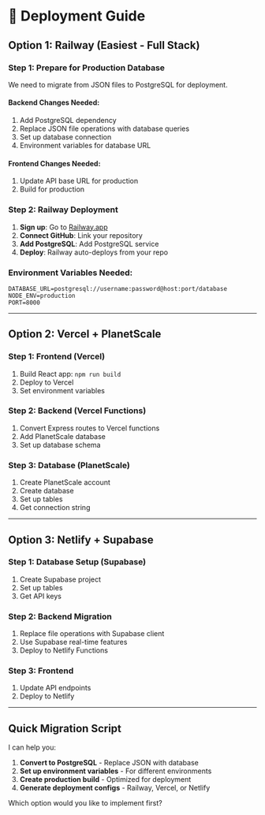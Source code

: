 # 🚀 Deployment Guide

## Option 1: Railway (Easiest - Full Stack)

### Step 1: Prepare for Production Database

We need to migrate from JSON files to PostgreSQL for deployment.

#### Backend Changes Needed:
1. Add PostgreSQL dependency
2. Replace JSON file operations with database queries
3. Set up database connection
4. Environment variables for database URL

#### Frontend Changes Needed:
1. Update API base URL for production
2. Build for production

### Step 2: Railway Deployment

1. **Sign up**: Go to [Railway.app](https://railway.app)
2. **Connect GitHub**: Link your repository
3. **Add PostgreSQL**: Add PostgreSQL service
4. **Deploy**: Railway auto-deploys from your repo

### Environment Variables Needed:
```
DATABASE_URL=postgresql://username:password@host:port/database
NODE_ENV=production
PORT=8000
```

---

## Option 2: Vercel + PlanetScale

### Step 1: Frontend (Vercel)
1. Build React app: `npm run build`
2. Deploy to Vercel
3. Set environment variables

### Step 2: Backend (Vercel Functions)
1. Convert Express routes to Vercel functions
2. Add PlanetScale database
3. Set up database schema

### Step 3: Database (PlanetScale)
1. Create PlanetScale account
2. Create database
3. Set up tables
4. Get connection string

---

## Option 3: Netlify + Supabase

### Step 1: Database Setup (Supabase)
1. Create Supabase project
2. Set up tables
3. Get API keys

### Step 2: Backend Migration
1. Replace file operations with Supabase client
2. Use Supabase real-time features
3. Deploy to Netlify Functions

### Step 3: Frontend
1. Update API endpoints
2. Deploy to Netlify

---

## Quick Migration Script

I can help you:
1. **Convert to PostgreSQL** - Replace JSON with database
2. **Set up environment variables** - For different environments
3. **Create production build** - Optimized for deployment
4. **Generate deployment configs** - Railway, Vercel, or Netlify

Which option would you like to implement first?
